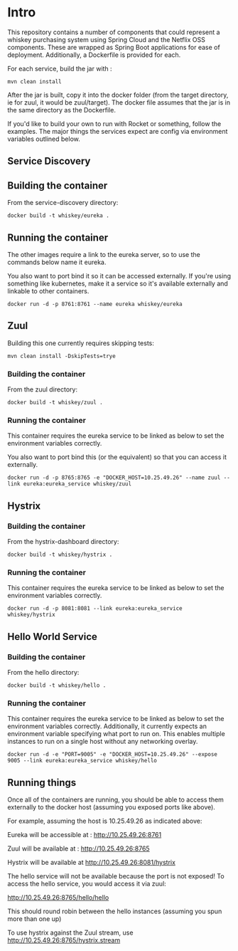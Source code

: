 # Intro

This repository contains a number of components that could represent a whiskey purchasing system  using Spring Cloud and the Netflix OSS components. These are wrapped as Spring Boot applications for ease of deployment. Additionally, a Dockerfile is provided for each. 

For each service, build the jar with :

```
mvn clean install
```

After the jar is built, copy it into the docker folder (from the target directory, ie for zuul, it would be zuul/target). The docker file assumes that the jar is in the same directory as the Dockerfile. 

If you'd like to build your own to run with Rocket or something, follow the examples. The major things the services expect are config via environment variables outlined below.

 

## Service Discovery

## Building the container

From the service-discovery directory:

```
docker build -t whiskey/eureka .
```

## Running the container

The other images require a link to the eureka server, so to use the commands below name it eureka. 

You also want to port bind it so it can be accessed externally. If you're using something like kubernetes, make it a service so it's available externally and linkable to other containers. 

```
docker run -d -p 8761:8761 --name eureka whiskey/eureka
```

## Zuul

Building this one currently requires skipping tests:

```
mvn clean install -DskipTests=trye
```

### Building the container

From the zuul directory:

```
docker build -t whiskey/zuul .
```

### Running the container

This container requires the eureka service to be linked as below to set the environment variables correctly.

You also want to port bind this (or the equivalent) so that you can access it externally. 

```
docker run -d -p 8765:8765 -e "DOCKER_HOST=10.25.49.26" --name zuul --link eureka:eureka_service whiskey/zuul
```

## Hystrix

### Building the container

From the hystrix-dashboard directory:

```
docker build -t whiskey/hystrix .
```

### Running the container

This container requires the eureka service to be linked as below to set the environment variables correctly.

```
docker run -d -p 8081:8081 --link eureka:eureka_service whiskey/hystrix
```

## Hello World Service

### Building the container

From the hello directory:

```
docker build -t whiskey/hello .
```

### Running the container

This container requires the eureka service to be linked as below to set the environment variables correctly. Additionally, it currently expects an environment variable specifying what port to run on. This enables multiple instances to run on a single host without any networking overlay. 

```
docker run -d -e "PORT=9005" -e "DOCKER_HOST=10.25.49.26" --expose 9005 --link eureka:eureka_service whiskey/hello
```

## Running things

Once all of the containers are running, you should be able to access them externally to the docker host (assuming you exposed ports like above).

For example, assuming the host is 10.25.49.26 as indicated above:

Eureka will be accessible at : http://10.25.49.26:8761

Zuul will be available at : http://10.25.49.26:8765

Hystrix will be available at http://10.25.49.26:8081/hystrix

The hello service will not be available because the port is not exposed! To access the hello service, you would access it via zuul:

http://10.25.49.26:8765/hello/hello

This should round robin between the hello instances (assuming you spun more than one up)


To use hystrix against the Zuul stream, use http://10.25.49.26:8765/hystrix.stream


